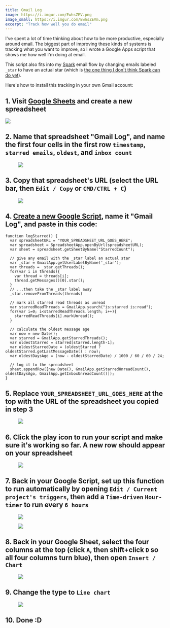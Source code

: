 ```yaml
---
title: Gmail Log
image: https://i.imgur.com/EwhsZEV.png
image_small: https://i.imgur.com/EwhsZEVm.png
excerpt: "Track how well you do email"
---
```


I've spent a lot of time thinking about how to be more productive, especially around email. The biggest part of improving these kinds of systems is tracking what you want to improve, so I wrote a Google Apps script that shows me how well I'm doing at email.

This script also fits into my [Spark](https://sparkmailapp.com/) email flow by changing emails labeled `_star` to have an actual star (which is [the one thing I don't think Spark can do yet](https://twitter.com/cgenco/status/920294494779641856)).

Here's how to install this tracking in your own Gmail account:

## 1. Visit [Google Sheets](https://docs.google.com/spreadsheets/u/0/) and create a new spreadsheet

<img src="https://i.imgur.com/XMcip4x.png" />

## 2. Name that spreadsheet "Gmail Log", and name the first four cells in the first row `timestamp`, `starred emails`, `oldest`, and `inbox count`

<figure class="center"><img src="https://i.imgur.com/eDao3b4.png" /><figcaption></figcaption></figure>

## 3. Copy that spreadsheet's URL (select the URL bar, then `Edit / Copy` or `CMD/CTRL + C`)

<figure class="center"><img src="https://i.imgur.com/XEgXCCE.png" /><figcaption></figcaption></figure>

## 4. [Create a new Google Script](https://script.google.com), name it "Gmail Log", and paste in this code:

```
function logStarred() {
  var spreadsheetURL = "YOUR_SPREADSHEET_URL_GOES_HERE";
  var spreadsheet = SpreadsheetApp.openByUrl(spreadsheetURL);
  var sheet = spreadsheet.getSheetByName("StarredCount");

  // give any email with the _star label an actual star
  var _star = GmailApp.getUserLabelByName('_star');
  var threads = _star.getThreads();
  for(var i in threads){
    var thread = threads[i];
    thread.getMessages()[0].star();
  }
  // ...then take the _star label away
  _star.removeFromThreads(threads)

  // mark all starred read threads as unread
  var starredReadThreads = GmailApp.search("is:starred is:read");
  for(var i=0; i<starredReadThreads.length; i++){
    starredReadThreads[i].markUnread();
  }

  // calculate the oldest message age
  var now = new Date();
  var starred = GmailApp.getStarredThreads();
  var oldestStarred = starred[starred.length-1];
  var oldestStarredDate = (oldestStarred ? oldestStarred.getLastMessageDate() : now);
  var oldestDaysAgo = (now - oldestStarredDate) / 1000 / 60 / 60 / 24;

  // log it to the spreadsheet
  sheet.appendRow([new Date(), GmailApp.getStarredUnreadCount(), oldestDaysAgo, GmailApp.getInboxUnreadCount()]);
}
```

## 5. Replace `YOUR_SPREADSHEET_URL_GOES_HERE` at the top with the URL of the spreadsheet you copied in step 3

<figure class="center"><img src="https://i.imgur.com/52t5rkD.png" /><figcaption></figcaption></figure>

## 6. Click the play icon to run your script and make sure it's working so far. A new row should appear on your spreadsheet

<figure class="center"><img src="https://i.imgur.com/FQ5alst.png" /><figcaption></figcaption></figure>

## 7. Back in your Google Script, set up this function to run automatically by opening `Edit / Current project's triggers`, then add a `Time-driven` `Hour-timer` to run every `6 hours`

<figure class="center"><img src="https://i.imgur.com/hRZ7jtJ.png" /><figcaption></figcaption></figure>

<figure class="center"><img src="https://i.imgur.com/mfPMHQx.png" /><figcaption></figcaption></figure>

## 8. Back in your Google Sheet, select the four columns at the top (click `A`, then shift+click `D` so all four columns turn blue), then open `Insert / Chart`

<figure class="center"><img src="https://i.imgur.com/p6U0hIP.png" /><figcaption></figcaption></figure>

## 9. Change the type to `Line chart`

<figure class="center"><img src="https://i.imgur.com/5NKLGDX.png" /><figcaption></figcaption></figure>

## 10. Done :D
